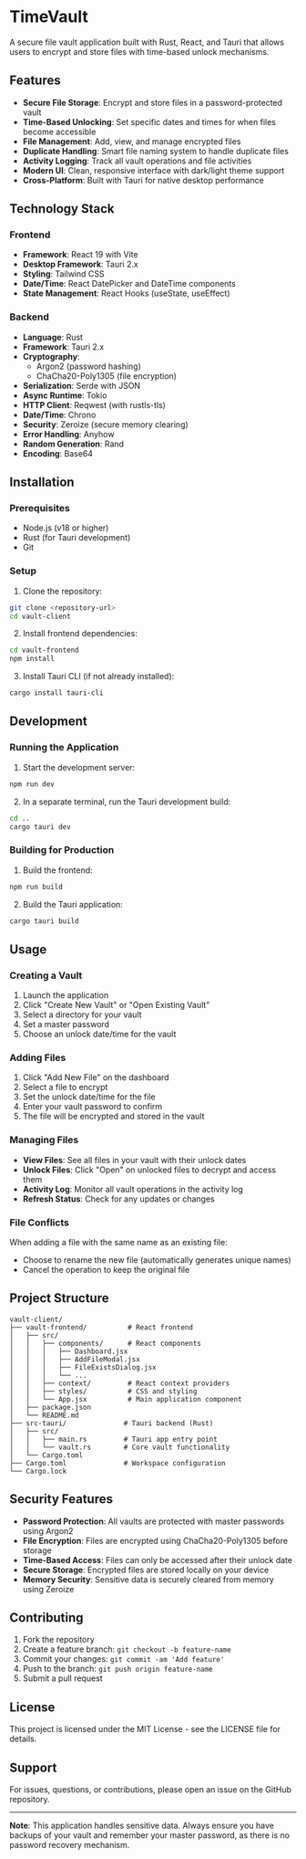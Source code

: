 # TimeVault

A secure file vault application built with Rust, React, and Tauri that allows users to encrypt and store files with time-based unlock mechanisms.

## Features

- **Secure File Storage**: Encrypt and store files in a password-protected vault
- **Time-Based Unlocking**: Set specific dates and times for when files become accessible
- **File Management**: Add, view, and manage encrypted files
- **Duplicate Handling**: Smart file naming system to handle duplicate files
- **Activity Logging**: Track all vault operations and file activities
- **Modern UI**: Clean, responsive interface with dark/light theme support
- **Cross-Platform**: Built with Tauri for native desktop performance

## Technology Stack

### Frontend
- **Framework**: React 19 with Vite
- **Desktop Framework**: Tauri 2.x
- **Styling**: Tailwind CSS
- **Date/Time**: React DatePicker and DateTime components
- **State Management**: React Hooks (useState, useEffect)

### Backend
- **Language**: Rust
- **Framework**: Tauri 2.x
- **Cryptography**: 
  - Argon2 (password hashing)
  - ChaCha20-Poly1305 (file encryption)
- **Serialization**: Serde with JSON
- **Async Runtime**: Tokio
- **HTTP Client**: Reqwest (with rustls-tls)
- **Date/Time**: Chrono
- **Security**: Zeroize (secure memory clearing)
- **Error Handling**: Anyhow
- **Random Generation**: Rand
- **Encoding**: Base64

## Installation

### Prerequisites

- Node.js (v18 or higher)
- Rust (for Tauri development)
- Git

### Setup

1. Clone the repository:
```bash
git clone <repository-url>
cd vault-client
```

2. Install frontend dependencies:
```bash
cd vault-frontend
npm install
```

3. Install Tauri CLI (if not already installed):
```bash
cargo install tauri-cli
```

## Development

### Running the Application

1. Start the development server:
```bash
npm run dev
```

2. In a separate terminal, run the Tauri development build:
```bash
cd ..
cargo tauri dev
```

### Building for Production

1. Build the frontend:
```bash
npm run build
```

2. Build the Tauri application:
```bash
cargo tauri build
```

## Usage

### Creating a Vault

1. Launch the application
2. Click "Create New Vault" or "Open Existing Vault"
3. Select a directory for your vault
4. Set a master password
5. Choose an unlock date/time for the vault

### Adding Files

1. Click "Add New File" on the dashboard
2. Select a file to encrypt
3. Set the unlock date/time for the file
4. Enter your vault password to confirm
5. The file will be encrypted and stored in the vault

### Managing Files

- **View Files**: See all files in your vault with their unlock dates
- **Unlock Files**: Click "Open" on unlocked files to decrypt and access them
- **Activity Log**: Monitor all vault operations in the activity log
- **Refresh Status**: Check for any updates or changes

### File Conflicts

When adding a file with the same name as an existing file:
- Choose to rename the new file (automatically generates unique names)
- Cancel the operation to keep the original file

## Project Structure

```
vault-client/
├── vault-frontend/          # React frontend
│   ├── src/
│   │   ├── components/      # React components
│   │   │   ├── Dashboard.jsx
│   │   │   ├── AddFileModal.jsx
│   │   │   ├── FileExistsDialog.jsx
│   │   │   └── ...
│   │   ├── context/         # React context providers
│   │   ├── styles/          # CSS and styling
│   │   └── App.jsx          # Main application component
│   ├── package.json
│   └── README.md
├── src-tauri/              # Tauri backend (Rust)
│   ├── src/
│   │   ├── main.rs         # Tauri app entry point
│   │   └── vault.rs        # Core vault functionality
│   └── Cargo.toml
├── Cargo.toml              # Workspace configuration
└── Cargo.lock
```

## Security Features

- **Password Protection**: All vaults are protected with master passwords using Argon2
- **File Encryption**: Files are encrypted using ChaCha20-Poly1305 before storage
- **Time-Based Access**: Files can only be accessed after their unlock date
- **Secure Storage**: Encrypted files are stored locally on your device
- **Memory Security**: Sensitive data is securely cleared from memory using Zeroize

## Contributing

1. Fork the repository
2. Create a feature branch: `git checkout -b feature-name`
3. Commit your changes: `git commit -am 'Add feature'`
4. Push to the branch: `git push origin feature-name`
5. Submit a pull request

## License

This project is licensed under the MIT License - see the LICENSE file for details.

## Support

For issues, questions, or contributions, please open an issue on the GitHub repository.

---

**Note**: This application handles sensitive data. Always ensure you have backups of your vault and remember your master password, as there is no password recovery mechanism.
```
